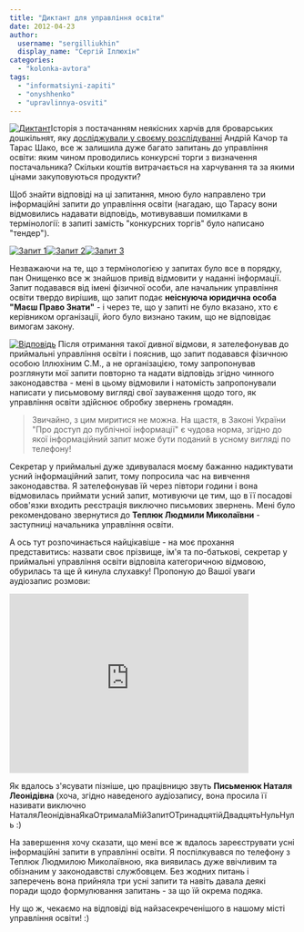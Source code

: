 ```yaml
---
title: "Диктант для управління освіти"
date: 2012-04-23
author: 
  username: "sergilliukhin"
  display_name: "Сергій Іллюхін"
categories: 
  - "kolonka-avtora"
tags: 
  - "informatsiyni-zapiti"
  - "onyshhenko"
  - "upravlinnya-osviti"
---
```


[![](https://mpz.brovary.org/wp-content/uploads/2012/04/4412.jpg "Диктант")](https://mpz.brovary.org/wp-content/uploads/2012/04/4412.jpg)Історія з постачанням неякісних харчів для броварських дошкільнят, яку [досліджували у своєму розслідуванні](https://mpz.brovary.org/hto-zaroblyaye-na-otruyenni-brovarskih-doshkilnyat-druga-chastina-rozsliduvannya/ "Хто заробляє на отруєнні броварських дошкільнят? Друга частина розслідування.") Андрій Качор та Тарас Шако, все ж залишила дуже багато запитань до управління освіти: яким чином проводились конкурсні торги з визначення постачальника? Скільки коштів витрачається на харчування та за якими цінами закуповуються продукти?

Щоб знайти відповіді на ці запитання, мною було направлено три інформаційні запити до управління освіти (нагадаю, що Тарасу вони відмовились надавати відповідь, мотивувавши помилками в термінології: в запиті замість "конкурсних торгів" було написано "тендер").

[![](https://mpz.brovary.org/wp-content/uploads/2012/04/IMAG0894.jpg "Запит 1")](https://mpz.brovary.org/wp-content/uploads/2012/04/IMAG0894.jpg)[![](https://mpz.brovary.org/wp-content/uploads/2012/04/IMAG0895.jpg "Запит 2")](https://mpz.brovary.org/wp-content/uploads/2012/04/IMAG0895.jpg)[![](https://mpz.brovary.org/wp-content/uploads/2012/04/IMAG0896.jpg "Запит 3")](https://mpz.brovary.org/wp-content/uploads/2012/04/IMAG0896.jpg)

Незважаючи на те, що з термінологією у запитах було все в порядку, пан Онищенко все ж знайшов привід відмовити у наданні інформації. Запит подавався від імені фізичної особи, але начальник управління освіти твердо вирішив, що запит подає **неіснуюча юридична особа "Маєш Право Знати"** - і через те, що у запиті не було вказано, хто є керівником організації, його було визнано таким, що не відповідає вимогам закону.

[![](https://mpz.brovary.org/wp-content/uploads/2012/04/IMAG0897.jpg "Відповідь")](https://mpz.brovary.org/wp-content/uploads/2012/04/IMAG0897.jpg) <!--more--> Після отримання такої дивної відмови, я зателефонував до приймальні управління освіти і пояснив, що запит подавався фізичною особою Іллюхіним С.М., а не організацією, тому запропонував розглянути мої запити повторно та надати відповідь згідно чинного законодавства - мені в цьому відмовили і натомість запропонували написати у письмовому вигляді свої зауваження щодо того, як управління освіти здійснює обробку звернень громадян.

> Звичайно, з цим миритися не можна. На щастя, в Законі України "Про доступ до публічної інформації" є чудова норма, згідно до якої інформаційний запит може бути поданий в усному вигляді по телефону!

Секретар у приймальні дуже здивувалася моєму бажанню надиктувати усний інформаційний запит, тому попросила час на вивчення законодавства. Я зателефонував їй через півтори години і вона відмовилась приймати усний запит, мотивуючи це тим, що в її посадові обов'язки входить реєстрація виключно письмових звернень. Мені було рекомендовано звернутися до **Теплюк Людмили Миколаївни** - заступниці начальника управління освіти.

А ось тут розпочинається найцікавіше - на моє прохання представитись: назвати своє прізвище, ім'я та по-батькові, секретар у приймальні управління освіти відповіла категоричною відмовою, обурилась та ще й кинула слухавку! Пропоную до Вашої уваги аудіозапис розмови:

<iframe src="https://www.youtube.com/embed/06dm2Quedic" frameborder="0" width="420" height="315"></iframe>

Як вдалось з'ясувати пізніше, цю працівницю звуть **Письменюк Наталя Леонідівна** (хоча, згідно наведеного аудіозапису, вона просила її називати виключно НаталяЛеонідівнаЯкаОтрималаМійЗапитОТринадцятійДвадцятьНульНуль :)

На завершення хочу сказати, що мені все ж вдалось зареєструвати усні інформаційні запити в управлінні освіти. Я поспілкувався по телефону з Теплюк Людмилою Миколаївною, яка виявилась дуже ввічливим та обізнаним у законодавстві службовцем. Без жодних питань і заперечень вона прийняла три усні запити та навіть давала деякі поради щодо формулювання запитань - за що їй окрема подяка.

Ну що ж, чекаємо на відповіді від найзасекреченішого в нашому місті управління освіти! :)
